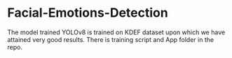 # Facial-Emotions-Detection
The model trained YOLOv8 is trained on KDEF dataset upon which we have attained very good results.
There is training script and App folder in the repo.
